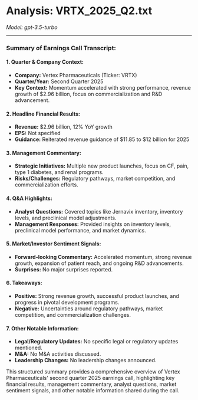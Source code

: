# Analysis: VRTX_2025_Q2.txt

*Model: gpt-3.5-turbo*

---

### Summary of Earnings Call Transcript:

#### 1. Quarter & Company Context:
- **Company:** Vertex Pharmaceuticals (Ticker: VRTX)
- **Quarter/Year:** Second Quarter 2025
- **Key Context:** Momentum accelerated with strong performance, revenue growth of $2.96 billion, focus on commercialization and R&D advancement.

#### 2. Headline Financial Results:
- **Revenue:** $2.96 billion, 12% YoY growth
- **EPS:** Not specified
- **Guidance:** Reiterated revenue guidance of $11.85 to $12 billion for 2025

#### 3. Management Commentary:
- **Strategic Initiatives:** Multiple new product launches, focus on CF, pain, type 1 diabetes, and renal programs.
- **Risks/Challenges:** Regulatory pathways, market competition, and commercialization efforts.

#### 4. Q&A Highlights:
- **Analyst Questions:** Covered topics like Jernavix inventory, inventory levels, and preclinical model adjustments.
- **Management Responses:** Provided insights on inventory levels, preclinical model performance, and market dynamics.

#### 5. Market/Investor Sentiment Signals:
- **Forward-looking Commentary:** Accelerated momentum, strong revenue growth, expansion of patient reach, and ongoing R&D advancements.
- **Surprises:** No major surprises reported.

#### 6. Takeaways:
- **Positive:** Strong revenue growth, successful product launches, and progress in pivotal development programs.
- **Negative:** Uncertainties around regulatory pathways, market competition, and commercialization challenges.

#### 7. Other Notable Information:
- **Legal/Regulatory Updates:** No specific legal or regulatory updates mentioned.
- **M&A:** No M&A activities discussed.
- **Leadership Changes:** No leadership changes announced.

This structured summary provides a comprehensive overview of Vertex Pharmaceuticals' second quarter 2025 earnings call, highlighting key financial results, management commentary, analyst questions, market sentiment signals, and other notable information shared during the call.